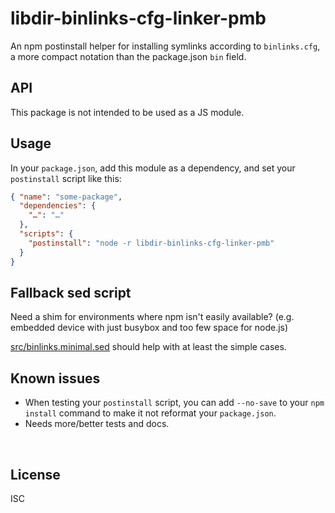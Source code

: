 ﻿
<!--#echo json="package.json" key="name" underline="=" -->
libdir-binlinks-cfg-linker-pmb
==============================
<!--/#echo -->

<!--#echo json="package.json" key="description" -->
An npm postinstall helper for installing symlinks according to `binlinks.cfg`,
a more compact notation than the package.json `bin` field.
<!--/#echo -->



API
---

This package is not intended to be used as a JS module.



Usage
-----

In your `package.json`, add this module as a dependency,
and set your `postinstall` script like this:

```json
{ "name": "some-package",
  "dependencies": {
    "…": "…"
  },
  "scripts": {
    "postinstall": "node -r libdir-binlinks-cfg-linker-pmb"
  }
}
```


Fallback sed script
-------------------

Need a shim for environments where npm isn't easily available?
(e.g. embedded device with just busybox and too few space for node.js)

[src/binlinks.minimal.sed](src/binlinks.minimal.sed)
should help with at least the simple cases.


<!--#toc stop="scan" -->



Known issues
------------

* When testing your `postinstall` script, you can add `--no-save` to
  your `npm install` command to make it not reformat your `package.json`.
* Needs more/better tests and docs.




&nbsp;


License
-------
<!--#echo json="package.json" key=".license" -->
ISC
<!--/#echo -->
